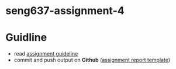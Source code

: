 # seng637-assignment-4

# Guidline

- read [assignment guideline](documents/seng637-a4.md)
- commit and push output on **Github** ([assignment report template](./seng637-a4-team_number.md))
